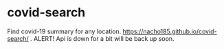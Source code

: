 # covid-search
Find covid-19 summary for any location.
https://nacho185.github.io/covid-search/ .
ALERT! Api is down for a bit will be back up soon.
